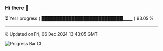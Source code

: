 ### Hi there 👋

⏳ Year progress { ███████████████████████████▁▁▁ } 93.05 %

---

⏰ Updated on Fri, 06 Dec 2024 13:43:05 GMT

![Progress Bar CI](https://github.com/IshwaranRudhara/GIT-ACTION/workflows/Progress%20Bar%20CI/badge.svg)
